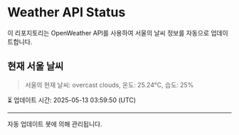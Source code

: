 
# Weather API Status

이 리포지토리는 OpenWeather API를 사용하여 서울의 날씨 정보를 자동으로 업데이트합니다.

## 현재 서울 날씨
> 서울의 현재 날씨: overcast clouds, 온도: 25.24°C, 습도: 25%

⏳ 업데이트 시간: 2025-05-13 03:59:50 (UTC)

---
자동 업데이트 봇에 의해 관리됩니다.
